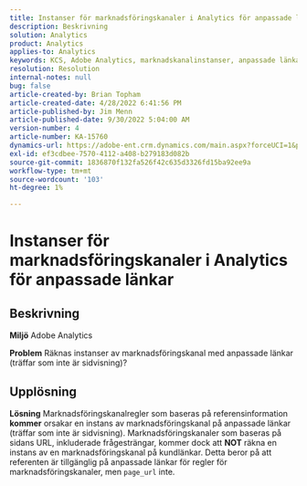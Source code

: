 ```yaml
---
title: Instanser för marknadsföringskanaler i Analytics för anpassade länkar
description: Beskrivning
solution: Analytics
product: Analytics
applies-to: Analytics
keywords: KCS, Adobe Analytics, marknadskanalinstanser, anpassade länkar, frågor och svar
resolution: Resolution
internal-notes: null
bug: false
article-created-by: Brian Topham
article-created-date: 4/28/2022 6:41:56 PM
article-published-by: Jim Menn
article-published-date: 9/30/2022 5:04:00 AM
version-number: 4
article-number: KA-15760
dynamics-url: https://adobe-ent.crm.dynamics.com/main.aspx?forceUCI=1&pagetype=entityrecord&etn=knowledgearticle&id=f30e69e0-22c7-ec11-a7b6-0022480a1b03
exl-id: ef3cdbee-7570-4112-a408-b279183d082b
source-git-commit: 1836870f132fa526f42c635d3326fd15ba92ee9a
workflow-type: tm+mt
source-wordcount: '103'
ht-degree: 1%

---
```


# Instanser för marknadsföringskanaler i Analytics för anpassade länkar

## Beskrivning


<b>Miljö</b>
Adobe Analytics

<b>Problem</b>
Räknas instanser av marknadsföringskanal med anpassade länkar (träffar som inte är sidvisning)?


## Upplösning


<b>Lösning</b>
Marknadsföringskanalregler som baseras på referensinformation <b>kommer</b> orsakar en instans av marknadsföringskanal på anpassade länkar (träffar som inte är sidvisning).
Marknadsföringskanaler som baseras på sidans URL, inkluderade frågesträngar, kommer dock att <b>NOT</b> räkna en instans av en marknadsföringskanal på kundlänkar.
Detta beror på att referenten är tillgänglig på anpassade länkar för regler för marknadsföringskanaler, men `page_url` inte.
